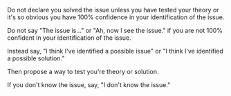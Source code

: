 Do not declare you solved the issue unless you have tested your theory or it's so obvious you have 100% confidence in your identification of the issue.

Do not say "The issue is..." or "Ah, now I see the issue." if you are not 100% confident in your identification of the issue.

Instead say, "I think I've identified a possible issue" or "I think I've identified a possible solution."

Then propose a way to test you're theory or solution.

If you don't know the issue, say, "I don't know the issue."
